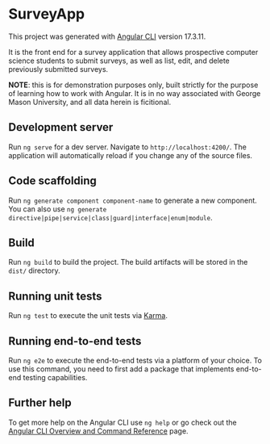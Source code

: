 # SurveyApp

This project was generated with [Angular CLI](https://github.com/angular/angular-cli) version 17.3.11.

It is the front end for a survey application that allows prospective computer science students to submit surveys, as well as list, edit, and delete previously submitted surveys.  

**NOTE**:  this is for demonstration purposes only, built strictly for the purpose of learning how to work with Angular.  It is in no way associated with George Mason  University, and all data herein is ficitional.

## Development server

Run `ng serve` for a dev server. Navigate to `http://localhost:4200/`. The application will automatically reload if you change any of the source files.

## Code scaffolding

Run `ng generate component component-name` to generate a new component. You can also use `ng generate directive|pipe|service|class|guard|interface|enum|module`.

## Build

Run `ng build` to build the project. The build artifacts will be stored in the `dist/` directory.

## Running unit tests

Run `ng test` to execute the unit tests via [Karma](https://karma-runner.github.io).

## Running end-to-end tests

Run `ng e2e` to execute the end-to-end tests via a platform of your choice. To use this command, you need to first add a package that implements end-to-end testing capabilities.

## Further help

To get more help on the Angular CLI use `ng help` or go check out the [Angular CLI Overview and Command Reference](https://angular.io/cli) page.

